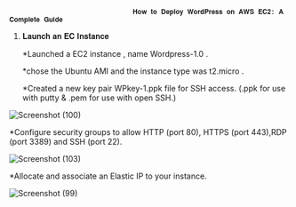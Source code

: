 
                                   𝐇𝐨𝐰 𝐭𝐨 𝐃𝐞𝐩𝐥𝐨𝐲 𝐖𝐨𝐫𝐝𝐏𝐫𝐞𝐬𝐬 𝐨𝐧 𝐀𝐖𝐒 𝐄𝐂𝟐: 𝐀 𝐂𝐨𝐦𝐩𝐥𝐞𝐭𝐞 𝐆𝐮𝐢𝐝𝐞

                                   
1) 𝐋𝐚𝐮𝐧𝐜𝐡 𝐚𝐧 𝐄𝐂 𝐈𝐧𝐬𝐭𝐚𝐧𝐜𝐞
   
   *Launched a EC2 instance , name Wordpress-1.0 .
   
   *chose the Ubuntu AMI and the instance type was t2.micro .
   
   *Created a new key pair WPkey-1.ppk file for SSH access. 
     (.ppk for use with putty & .pem for use with open SSH.)
   

![Screenshot (100)](https://github.com/user-attachments/assets/141b5b23-7e56-497a-87c8-fabbd1363b9c)




   *Configure security groups to allow HTTP (port 80), HTTPS (port 443),RDP (port 3389) and SSH (port 22).

   ![Screenshot (103)](https://github.com/user-attachments/assets/06006d99-bd31-4146-8865-e80e2f475d26)




   *Allocate and associate an Elastic IP to your instance.
   
 ![Screenshot (99)](https://github.com/user-attachments/assets/dacae25b-5992-4b01-805b-b0f7e8a207a0)


